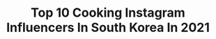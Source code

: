 ---
title: Top 10 Cooking Instagram Influencers In South Korea In 2021
description: >-
  Find top cooking Instagram influencers in South Korea in 2021. Most popular hashtags: #cooking #food #koreanfood #foodstagram.
platform: Instagram
hits: 81
text_top: Analyze the top-rated Instagram profiles on inBeat.
text_bottom: Our database holds 81 Instagram influencers like this in South Korea for you to connect with.
profiles:
  - username: "m_table"
    fullname: >-
      식구
    bio: >-
      따뜻한 집밥🍳 cooking
    location: "South Korea"
    followers: 8982
    engagement: 665
    commentsToLikes: 0.044399
    id: ck8szlsmyoxll0j78fjaaghi4
    verified: false
    hashtags: "#onthetable, #cooking, #onmytable, #yummy"
  - username: "jiwoni_table"
    fullname: >-
      Yoon Jiwon
    bio: >-
      👩🏻‍🍳한식쿠킹클래스(분당) 맛있고 멋있는 우리음식이야기 . 푸드코디네이터 | 한식 | 쿠킹클래스 | 프라이빗레슨 음식촬영 | 한식메뉴컨설팅 | 푸드포토그래피 . 📮Cooking class 문의는 DM으로연락주세요.
    location: "South Korea"
    followers: 38707
    engagement: 257
    commentsToLikes: 0.032129
    id: ck8szlpq1oxcl0j788hzn7vwp
    verified: false
    hashtags: "#dm"
  - username: "fleetingbites"
    fullname: >-
      Eunsol🌸
    bio: >-
      A Foodie based in Singapore🇸🇬 🧚🏻‍♀️ Passion for cooking & eating 💌 DM for collabs/invites and enquiries 👉🏻fleetingbites@gmail.com 🇰🇷 ➞ 🇵🇭 ➞ 🇸🇬
    location: "South Korea"
    followers: 33880
    engagement: 159
    commentsToLikes: 0.020804
    id: ck5q8bvau5eex0i117ynwkl9u
    verified: false
    hashtags: "#hungrygowhere, #sgdessert, #sginfluencer, #productreview"
  - username: "fume_yamyam"
    fullname: >-
      푸메 Fume
    bio: >-
      Love Cooking & Big Eating 💖 📩 fumeyamyam@summitus-kr.com [YOUTUBE CREATOR]
    location: "South Korea"
    followers: 219159
    engagement: 408
    commentsToLikes: 0.009596
    id: ck8t32l5n1lvb0j789t6j9ttb
    verified: false
    hashtags: "#eating, #chicken, #eatingshow, #friedchicken"
  - username: "cooking_tree"
    fullname: >-
      
    bio: >-
      쿠킹트리 ᴄᴏᴏᴋɪɴɢ ᴛʀᴇᴇ 🍳🅵ᴏᴏᴅ 🆈ᴏᴜᴛᴜʙᴇʀ ᴄᴏᴏᴋɪɴɢ 🔸ᴘʜᴏᴛᴏ 🔸ᴅᴀɪʟʏ ʟɪғᴇ 👇🏻ᴍʏ ᴄʜᴀɴɴᴇʟ👇🏻
    location: "South Korea"
    followers: 122668
    engagement: 417
    commentsToLikes: 0.004073
    id: ck5zw4tuy5hd30i14fgp0q5xy
    verified: false
    hashtags: "#foodpics, #chocolatecake, #cooking, #instafood"
  - username: "awesometable7"
    fullname: >-
      어썸식탁
    bio: >-
      부족하지만, 내가 만들고 먹는 음식들 ' 소중한 한끼 식사 ' 🤗 소통은 행복이여요 👇 유튜브로 자세히 👇
    location: "South Korea"
    followers: 2579
    engagement: 1337
    commentsToLikes: 0.163856
    id: ck9ha3u7eb10y0j78d003zbdz
    verified: false
    hashtags: "#cookingvideos, #homecooking, #homemade, #recipevideos"
  - username: "1week_cook"
    fullname: >-
      Ｃｏｏｋ & Ｒｅｖｅｉｗ
    bio: >-
      нoмe cooĸ & нoмe вαĸιɴɢ
    location: "South Korea"
    followers: 4418
    engagement: 2554
    commentsToLikes: 0.069466
    id: ck8tdmhvk3xif0j78veqss8bi
    verified: false
    hashtags: "#lunch, #shrimp, #tomato, #steak"
  - username: "coe2493"
    fullname: >-
      최여사 (hyeonyeong)
    bio: >-
      📒백점엄마의 편식없는 매일밥상 저자 ↘햄스빌 바로먹는햄 등심🥩
    location: "South Korea"
    followers: 64717
    engagement: 224
    commentsToLikes: 0.043853
    id: ck8t9hjf3o41x0j78ara8dgl0
    verified: false
    hashtags: "#instafood, #koreanfood, #character, #kidsfood"
  - username: "eunji_kkkkkkkk"
    fullname: >-
      은지네 집밥 ❤ 홈쿡 / 집밥 /밑반찬
    bio: >-
      #은지네밑반찬 #은지레시피
    location: "South Korea"
    followers: 35114
    engagement: 346
    commentsToLikes: 0.030711
    id: ckap3gq232xx00i7800y6ecqy
    verified: false
    hashtags: "#kfood, #cookingvideo, #ad, #sponsored"
  - username: "2haneul_"
    fullname: >-
      하늘 식단일기
    bio: >-
      맛있고 건강한 하루 두 끼🥣 항공샷 맛집📷 Healthy diet recipes ———————- #다이어트식단 #요리 #홈카페 #foodart
    location: "South Korea"
    followers: 6280
    engagement: 589
    commentsToLikes: 0.036184
    id: ckaot8yrguubj0i78clqm3j0s
    verified: false
    hashtags: "#healthyeating, #salad, #breakfast, #cafe"
---